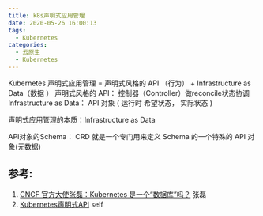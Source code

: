 ```yaml
---
title: k8s声明式应用管理
date: 2020-05-26 16:00:13
tags:
  - Kubernetes
categories: 
  - 云原生
  - Kubernetes 
---
```


<p></p>
<!-- more -->


Kubernetes 声明式应用管理 =  声明式风格的 API （行为） + Infrastructure as Data（数据 ）
声明式风格的 API： 控制器（Controller）做reconcile状态协调 
Infrastructure as Data：   API 对象 ( 运行时 希望状态， 实际状态 )

声明式应用管理的本质：Infrastructure as Data

API对象的Schema： CRD 就是一个专门用来定义 Schema 的一个特殊的 API 对象(元数据)

## 参考:
1. [CNCF 官方大使张磊：Kubernetes 是一个“数据库”吗？](https://mp.weixin.qq.com/s/gcCmnB2mlqPeSOawgwV98A) 张磊
2. [Kubernetes声明式API](../../../../2019/08/29/k8sDeclarativeAPI/) self

